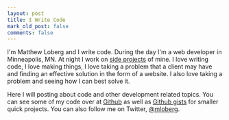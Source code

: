 ```yaml
---
layout: post
title: I Write Code
mark_old_post: false
comments: false
---
```

I'm Matthew Loberg and I write code. During the day I'm a web developer in Minneapolis, MN. At night I work on [side projects](/projects.html) of mine. I love writing code, I love making things, I love taking a problem that a client may have and finding an effective solution in the form of a website. I also love taking a problem and seeing how I can best solve it.

Here I will posting about code and other development related topics. You can see some of my code over at [Github](https://github.com/mloberg) as well as [Github gists](https://gist.github.com/mloberg) for smaller quick projects. You can also follow me on Twitter, [@mloberg](http://twitter.com/mloberg).

